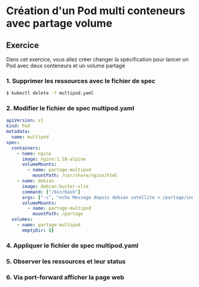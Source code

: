 # Création d'un Pod multi conteneurs avec partage volume

## Exercice

Dans cet exercice, vous allez créer changer la spécification pour lancer un  Pod avec deux conteneurs et un volume partagé

### 1. Supprimer les ressources avec le fichier de spec

```bash
$ kubectl delete -f multipod.yaml
```


### 2. Modifier le fichier de spec multipod.yaml

```yaml
apiVersion: v1
kind: Pod
metadata:
  name: multipod
spec:
  containers:
    - name: nginx
      image: nginx:1.18-alpine
      volumeMounts:
        - name: partage-multipod
          mountPath: /usr/share/nginx/html
    - name: debian
      image: debian:buster-slim
      command: ["/bin/bash"]
      args: ["-c", "echo Message depuis debian satellite > /partage/index.html"]
      volumeMounts:
        - name: partage-multipod
          mountPath: /partage
  volumes:
    - name: partage-multipod
      emptyDir: {}
```

### 4. Appliquer le fichier de spec multipod.yaml

### 5. Observer les ressources et leur status

### 6. Via port-forward afficher la page web